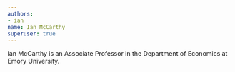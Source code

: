 ```yaml
---
authors:
- ian
name: Ian McCarthy
superuser: true
---
```


Ian McCarthy is an Associate Professor in the Department of Economics at Emory University.